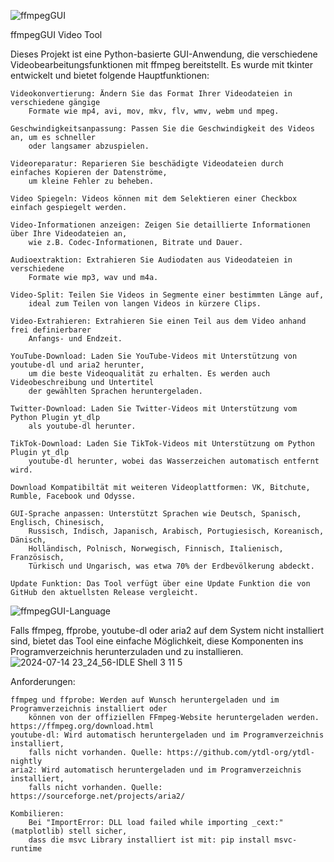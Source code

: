 ![ffmpegGUI](https://github.com/blobb999/ffmpeGUI/assets/89486466/fe9f8d3e-9c26-43b8-a6cf-1ae12896ea85)

ffmpegGUI Video Tool

Dieses Projekt ist eine Python-basierte GUI-Anwendung, die verschiedene Videobearbeitungsfunktionen 
mit ffmpeg bereitstellt. Es wurde mit tkinter entwickelt und bietet folgende Hauptfunktionen:

	Videokonvertierung: Ändern Sie das Format Ihrer Videodateien in verschiedene gängige 
		Formate wie mp4, avi, mov, mkv, flv, wmv, webm und mpeg.

	Geschwindigkeitsanpassung: Passen Sie die Geschwindigkeit des Videos an, um es schneller 
		oder langsamer abzuspielen.

	Videoreparatur: Reparieren Sie beschädigte Videodateien durch einfaches Kopieren der Datenströme, 
		um kleine Fehler zu beheben.
		
	Video Spiegeln: Videos können mit dem Selektieren einer Checkbox einfach gespiegelt werden.

	Video-Informationen anzeigen: Zeigen Sie detaillierte Informationen über Ihre Videodateien an, 
		wie z.B. Codec-Informationen, Bitrate und Dauer.

	Audioextraktion: Extrahieren Sie Audiodaten aus Videodateien in verschiedene 
		Formate wie mp3, wav und m4a.

	Video-Split: Teilen Sie Videos in Segmente einer bestimmten Länge auf, 
		ideal zum Teilen von langen Videos in kürzere Clips.

	Video-Extrahieren: Extrahieren Sie einen Teil aus dem Video anhand frei definierbarer 
		Anfangs- und Endzeit.

	YouTube-Download: Laden Sie YouTube-Videos mit Unterstützung von youtube-dl und aria2 herunter, 
		um die beste Videoqualität zu erhalten. Es werden auch Videobeschreibung und Untertitel
		der gewählten Sprachen heruntergeladen.

	Twitter-Download: Laden Sie Twitter-Videos mit Unterstützung vom Python Plugin yt_dlp 
		als youtube-dl herunter.

	TikTok-Download: Laden Sie TikTok-Videos mit Unterstützung om Python Plugin yt_dlp  
		youtube-dl herunter, wobei das Wasserzeichen automatisch entfernt wird.
	
	Download Kompatibiltät mit weiteren Videoplattformen: VK, Bitchute, Rumble, Facebook und Odysse. 

	GUI-Sprache anpassen: Unterstützt Sprachen wie Deutsch, Spanisch, Englisch, Chinesisch, 
		Russisch, Indisch, Japanisch, Arabisch, Portugiesisch, Koreanisch, Dänisch, 
		Holländisch, Polnisch, Norwegisch, Finnisch, Italienisch, Französisch, 
		Türkisch und Ungarisch, was etwa 70% der Erdbevölkerung abdeckt.
		
	Update Funktion: Das Tool verfügt über eine Update Funktion die von GitHub den aktuellsten Release vergleicht.
	
![ffmpegGUI-Language](https://github.com/blobb999/ffmpeGUI/assets/89486466/ef30dca4-2063-4df6-a4d5-253b747a760b)

Falls ffmpeg, ffprobe, youtube-dl oder aria2 auf dem System nicht installiert sind, bietet das Tool 
eine einfache Möglichkeit, diese Komponenten ins Programverzeichnis herunterzuladen und zu installieren.
![2024-07-14 23_24_56-_IDLE Shell 3 11 5_](https://github.com/user-attachments/assets/4671a577-70a2-43ee-80aa-55a3942fb120)

Anforderungen:

    ffmpeg und ffprobe: Werden auf Wunsch heruntergeladen und im Programverzeichnis installiert oder 
		können von der offiziellen FFmpeg-Website heruntergeladen werden. https://ffmpeg.org/download.html
    youtube-dl: Wird automatisch heruntergeladen und im Programverzeichnis installiert, 
		falls nicht vorhanden. Quelle: https://github.com/ytdl-org/ytdl-nightly
    aria2: Wird automatisch heruntergeladen und im Programverzeichnis installiert, 
		falls nicht vorhanden. Quelle: https://sourceforge.net/projects/aria2/

	Kombilieren:
		Bei "ImportError: DLL load failed while importing _cext:" (matplotlib) stell sicher, 
		dass die msvc Library installiert ist mit: pip install msvc-runtime 
